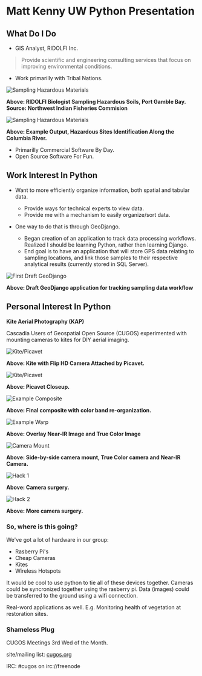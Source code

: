 Matt Kenny UW Python Presentation
=================================

## What Do I Do

* GIS Analyst, RIDOLFI Inc.

>  Provide scientific and engineering consulting services
>  that focus on improving environmental conditions.

*  Work primarilly with Tribal Nations.

![Sampling Hazardous Materials](https://github.com/mattmakesmaps/Skools_Kool/raw/master/Presentation/img/sd_sampling.jpg)

**Above: RIDOLFI Biologist Sampling Hazardous Soils, Port Gamble Bay. Source: Northwest Indian Fisheries Commision**

![Sampling Hazardous Materials](https://github.com/mattmakesmaps/Skools_Kool/raw/master/Presentation/img/HazSiteModel.jpg)

**Above: Example Output, Hazardous Sites Identification Along the Columbia River.**

*  Primarilly Commercial Software By Day.
*  Open Source Software For Fun.

## Work Interest In Python

*  Want to more efficiently organize information, both spatial and tabular data.
   *  Provide ways for technical experts to view data.
   *  Provide me with a mechanism to easily organize/sort data.

*  One way to do that is through GeoDjango.
   *  Began creation of an application to track data processing workflows. 
      Realized I should be learning Python, rather then learning Django.
   *  End goal is to have an application that will store GPS data relating to sampling locations,
      and link those samples to their respective analytical results (currently stored in SQL Server).

![First Draft GeoDjango](http://www.mkgeomatics.com/wordpress/wp-content/uploads/2011/11/Screenshot-2.png)

**Above: Draft GeoDjango application for tracking sampling data workflow**

## Personal Interest In Python

**Kite Aerial Photography (KAP)**

Cascadia Users of Geospatial Open Source (CUGOS) experimented with mounting cameras to kites for DIY aerial imaging.

![Kite/Picavet](https://github.com/mattmakesmaps/Skools_Kool/raw/master/Presentation/img/kite_picavet.JPG)

**Above: Kite with Flip HD Camera Attached by Picavet.**

![Kite/Picavet](https://github.com/mattmakesmaps/Skools_Kool/raw/master/Presentation/img/picavet_closeup.JPG)

**Above: Picavet Closeup.**

![Example Composite](https://github.com/mattmakesmaps/Skools_Kool/raw/master/Presentation/img/example_composite.JPG)

**Above: Final composite with color band re-organization.**

![Example Warp](https://github.com/mattmakesmaps/Skools_Kool/raw/master/Presentation/img/example_warp.JPG)

**Above: Overlay Near-IR Image and True Color Image**

![Camera Mount](https://github.com/mattmakesmaps/Skools_Kool/raw/master/Presentation/img/camera_mount.JPG)

**Above: Side-by-side camera mount, True Color camera and Near-IR Camera.**

![Hack 1](https://github.com/mattmakesmaps/Skools_Kool/raw/master/Presentation/img/hack_1.JPG)

**Above: Camera surgery.**

![Hack 2](https://github.com/mattmakesmaps/Skools_Kool/raw/master/Presentation/img/hack_2.JPG)

**Above: More camera surgery.**

### So, where is this going?

We've got a lot of hardware in our group:

  * Rasberry Pi's
  * Cheap Cameras
  * Kites
  * Wireless Hotspots

It would be cool to use python to tie all of these devices together.
Cameras could be syncronized together using the rasberry pi.
Data (images) could be transferred to the ground using a wifi connection.

Real-word applications as well. E.g. Monitoring health of vegetation at restoration sites.

### Shameless Plug

CUGOS Meetings 3rd Wed of the Month.

site/mailing list: [cugos.org](cugos.org)

IRC: #cugos on irc://freenode